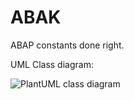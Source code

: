 # ABAK

ABAP constants done right.

UML Class diagram:

![PlantUML class diagram](http://www.plantuml.com/plantuml/svg/bPJFQW8n4CRlUOhWILlY8nJZgbHg4Vnpg9SmZQDTN6FPn59eVVUk36rmDWHwdCcFxvjlPzY13r27yx4IjWBlvQQO6JtKJsQzcixabv3othwXFPW0hnLsU-8Yn3lO0-nHTfQdSstHTngkT07h7LYKc-c459RpzQ8OayOUWzb2W6xljt9mHAfAzm5LsRoIF1-4PCneADejsUz_Ft3757Udr6sqjitZiz6BiHQjZbIgCIbc4KcFU7qNYLvcI0RIbCm-IyOy5v7QmKYlD6sWHjZ---kJWBYfOfm89ApZtXlzCvd5qfGxWv-b3pu-rE3so4hEqIsI8czmDf_iBzHjdjW-ASLIycypqSLgldY9IKld0pXBVYrCgVOLS8XSqwUVv_ZzCJ36o2FviSK0tVRwi_W1)